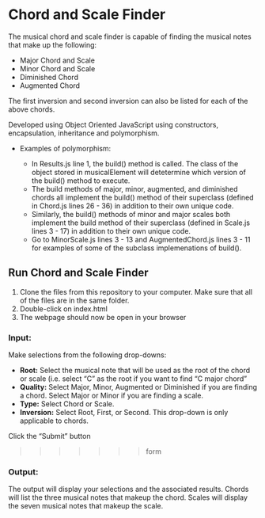 # Chord and Scale Finder

The musical chord and scale finder is capable of finding the musical notes that make up the following:
 
- Major Chord and Scale  
- Minor Chord and Scale  
- Diminished Chord 
- Augmented Chord  

The first inversion and second inversion can also be listed for each of the above chords.  

Developed using Object Oriented JavaScript using constructors, encapsulation, inheritance and polymorphism.

- Examples of polymorphism:

	- In Results.js line 1, the build() method is called. The class of the object stored in musicalElement will detetermine which version of the build() method to execute.
	- The build methods of major, minor, augmented, and diminished chords all implement the build() method of their superclass (defined in Chord.js lines 26 - 36) in addition to their own unique code.
	- Similarly, the build() methods of minor and major scales both implement the build method of their superclass (defined in Scale.js lines 3 - 17) in addition to their own unique code.
	- Go to MinorScale.js lines 3 - 13 and AugmentedChord.js lines 3 - 11 for examples of some of the subclass implemenations of build().

## Run Chord and Scale Finder
1.	Clone the files from this repository to your computer. Make sure that all of the files are in the same folder.
2.	Double-click on index.html
3.	The webpage should now be open in your browser  

### Input:
Make selections from the following drop-downs:
- **Root:**		Select the musical note that will be used as the root of the chord or scale (i.e. select “C” as the root if you want to find “C major chord”
- **Quality:**	Select Major, Minor, Augmented or Diminished if you are finding a chord.
		Select Major or Minor if you are finding a scale.
- **Type:**		Select Chord or Scale.
- **Inversion:**	Select Root, First, or Second.  This drop-down is only applicable to chords.  
<!-- This comment ends the list -->
Click the “Submit” button
>>>>>>> form

### Output:

The output will display your selections and the associated results.  Chords will list the three musical notes that makeup the chord.  Scales will display the seven musical notes that makeup the scale.
